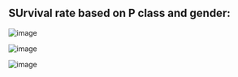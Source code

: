 ## SUrvival rate based on P class and gender:





![image](https://github.com/sarojinisarkar/Analysis-for-Titanic-Dataset/assets/151612374/8778ba94-7f71-4dfc-aa8c-8dc1afdeda99)





![image](https://github.com/sarojinisarkar/Analysis-for-Titanic-Dataset/assets/151612374/4e1e34e7-66fe-4170-af6e-e28374e3126b)




![image](https://github.com/sarojinisarkar/Analysis-for-Titanic-Dataset/assets/151612374/63acb2a7-2756-4594-80d1-0b86d836f962)
